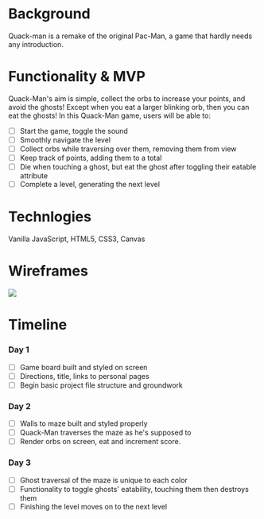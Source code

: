 # Background
Quack-man is a remake of the original Pac-Man, a game that hardly needs any introduction.

# Functionality & MVP
Quack-Man's aim is simple, collect the orbs to increase your points, and avoid the ghosts! Except when you eat a larger blinking orb, then you can eat the ghosts!
In this Quack-Man game, users will be able to:
- [ ] Start the game, toggle the sound
- [ ] Smoothly navigate the level
- [ ] Collect orbs while traversing over them, removing them from view
- [ ] Keep track of points, adding them to a total
- [ ] Die when touching a ghost, but eat the ghost after toggling their eatable attribute
- [ ] Complete a level, generating the next level

# Technlogies
Vanilla JavaScript, HTML5, CSS3, Canvas

# Wireframes
![](https://image.ibb.co/kAtA6m/Screen_Shot_2018_01_17_at_9_59_55_AM.png)


# Timeline
### Day 1
- [ ] Game board built and styled on screen
- [ ] Directions, title, links to personal pages
- [ ] Begin basic project file structure and groundwork

### Day 2
- [ ] Walls to maze built and styled properly
- [ ] Quack-Man traverses the maze as he's supposed to
- [ ] Render orbs on screen, eat and increment score.

### Day 3
- [ ] Ghost traversal of the maze is unique to each color
- [ ] Functionality to toggle ghosts' eatability, touching them then destroys them
- [ ] Finishing the level moves on to the next level
